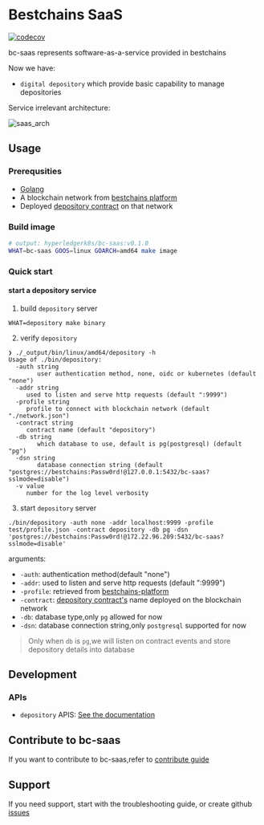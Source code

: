 # Bestchains SaaS

[![codecov](https://codecov.io/gh/bestchains/bc-saas/branch/main/graph/badge.svg?token=PSLH95TQRS)](https://codecov.io/gh/bestchains/bc-saas)

bc-saas represents software-as-a-service provided in bestchains

Now we have:

- `digital depository` which provide basic capability to manage depositories

Service irrelevant architecture:

![saas_arch](./doc/images/arch.png)

## Usage

### Prerequsities

- [Golang](https://go.dev/)
- A blockchain network from [bestchains platform](https://bestchains.github.io/website/docs/QuickStart/usage)
- Deployed [depository contract](https://github.com/bestchains/bestchains-contracts/tree/main/examples/basic) on that network

### Build image

```bash
# output: hyperledgerk8s/bc-saas:v0.1.0
WHAT=bc-saas GOOS=linux GOARCH=amd64 make image
```

### Quick start

#### start a depository service

1. build `depository` server

```shell
WHAT=depository make binary
```

2. verify `depository`

```shell
❯ ./_output/bin/linux/amd64/depository -h
Usage of ./bin/depository:
  -auth string
        user authentication method, none, oidc or kubernetes (default "none")
  -addr string
     used to listen and serve http requests (default ":9999")
  -profile string
     profile to connect with blockchain network (default "./network.json")
  -contract string
     contract name (default "depository")
  -db string
        which database to use, default is pg(postgresql) (default "pg")
  -dsn string
        database connection string (default "postgres://bestchains:Passw0rd!@127.0.0.1:5432/bc-saas?sslmode=disable")
  -v value
     number for the log level verbosity
```

3. start `depository` server

```shell
./bin/depository -auth none -addr localhost:9999 -profile test/profile.json -contract depository -db pg -dsn 'postgres://bestchains:Passw0rd!@172.22.96.209:5432/bc-saas?sslmode=disable'
```

arguments:

- `-auth`: authentication method(default "none")
- `-addr`: used to listen and serve http requests (default ":9999")
- `-profile`: retrieved from [bestchains-platform](https://bestchains.github.io/website/docs/UserGuide/NetworkGov/channels)
- `-contract`: [depository contract's](https://github.com/bestchains/bestchains-contracts/tree/main/examples/depository) name deployed on the blockchain network
- `-db`: database type,only `pg` allowed for now
- `-dsn`: database connection string,only `postgresql` supported for now

> Only when `db` is `pg`,we will listen on contract events and store depository details into database

## Development

### APIs

- `depository` APIS: [See the documentation](./doc/depository_api.md)

## Contribute to bc-saas

If you want to contribute to bc-saas,refer to [contribute guide](./CONTRIBUTING.md)

## Support

If you need support, start with the troubleshooting guide, or create github [issues](https://github.com/bestchains/bc-saas/issues/new)
